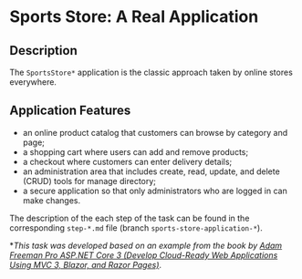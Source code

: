 # Sports Store: A Real Application

## Description

The `SportsStore*` application is the classic approach taken by online stores everywhere.

## Application Features

- an online product catalog that customers can browse by category and page;
- a shopping cart where users can add and remove products;
- a checkout where customers can enter delivery details;
- an administration area that includes create, read, update, and delete (CRUD) tools for manage directory;
- a secure application so that only administrators who are logged in can make changes.

The description of the each step of the task can be found in the corresponding `step-*.md` file (branch `sports-store-application-*`).

 *_This task was developed based on an example from the book by [Adam Freeman Pro ASP.NET Core 3 (Develop Cloud-Ready Web Applications Using MVC 3, Blazor, and Razor Pages)](https://www.amazon.com/Pro-ASP-NET-Core-Cloud-Ready-Applications/dp/1484254392)_.
